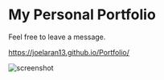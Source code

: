 # My Personal Portfolio

Feel free to leave a message.

https://joelaran13.github.io/Portfolio/

![screenshot](https://user-images.githubusercontent.com/48270786/88185087-2269d580-cc51-11ea-9781-b0dab9d41200.png)
